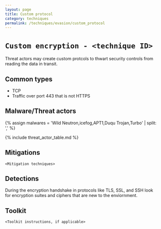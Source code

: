 ```yaml
---
layout: page
title: Custom protocol
category: techniques
permalink: /techniques/evasion/custom_protocol
---
```

# `Custom encryption - <technique ID>`

Threat actors may create custom protcols to thwart security controls from reading the data in transit.

## Common types

* TCP
* Traffic over port 443 that is not HTTPS

## Malware/Threat actors

{% assign malwares = 'Wild Neutron,icefog,APT1,Duqu Trojan,Turbo' | split: ',' %}

{% include threat_actor_table.md %}

## Mitigations

`<Mitigation techniques>`

## Detections

During the encryption handshake in protocols like TLS, SSL, and SSH look for encryption suites and ciphers that are new to the enviornment.

## Toolkit

`<Toolkit instructions, if applicable>`
